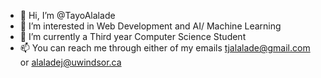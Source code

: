 - 👋 Hi, I’m @TayoAlalade
- 👀 I’m interested in Web Development and AI/ Machine Learning 
- 🌱 I’m currently a Third year Computer Science Student
- 📫 You can reach me through either of my emails tjalalade@gmail.com or alaladej@uwindsor.ca

